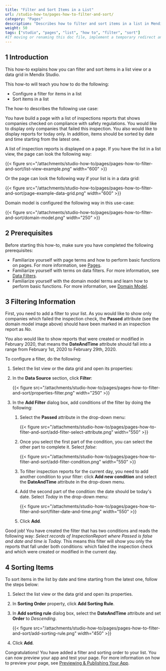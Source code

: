 ```yaml
---
title: "Filter and Sort Items in a List"
url: /studio-how-to/pages-how-to-filter-and-sort/
category: "Pages"
description: "Describes how to filter and sort items in a list in Mendix Studio."
weight: 50
tags: ["studio", "pages", "list", "how to", "filter", "sort"]
#If moving or renaming this doc file, implement a temporary redirect and let the respective team know they should update the URL in the product. See Mapping to Products for more details.
---
```


## 1 Introduction 

This how-to explains how you can filter and sort items in a list view or a data grid in Mendix Studio. 

This how-to will teach you how to do the following:

* Configure a filter for items in a list
* Sort items in a list

The how-to describes the following use case: 

You have build a page with a list of inspections reports that shows companies checked on compliance with safety regulations. You would like to display only companies that failed this inspection. You also would like to display reports for today only. In addition, items should be sorted by date and time starting from the latest one.  

A list of inspection reports is displayed on a page. If you have the list in a list view, the page can look the following way:

{{< figure src="/attachments/studio-how-to/pages/pages-how-to-filter-and-sort/list-view-example.png"   width="600"  >}}

Or the page can look the following way if your list is in a data grid:

{{< figure src="/attachments/studio-how-to/pages/pages-how-to-filter-and-sort/page-example-data-grid.png"   width="600"  >}}

Domain model is configured the following way in this use-case:

{{< figure src="/attachments/studio-how-to/pages/pages-how-to-filter-and-sort/domain-model.png"   width="250"  >}}

## 2 Prerequisites

Before starting this how-to, make sure you have completed the following prerequisites:

* Familiarize yourself with page terms and how to perform basic functions on pages. For more information, see [Pages](/studio/page-editor/). 
* Familiarize yourself with terms on data filters. For more information, see [Data Filters](/studio/data-filters/).
* Familiarize yourself with the domain model terms and learn how to perform basic functions. For more information, see [Domain Model](/studio/domain-models/).

## 3 Filtering Information 

First, you need to add a filter to your list.  As you would like to show only companies which failed the inspection check, the **Passed** attribute (see the domain model image above) should have been marked in an inspection report as *No*. 

You also would like to show reports that were created or modified in February 2020, that means the **DateAndTime** attribute should fall into a range from February 1st, 2020 to February 29th, 2020. 

To configure a filter, do the following:

1. Select the list view or the data grid and open its properties:
2. In the **Data Source** section, click **Filter**:

    {{< figure src="/attachments/studio-how-to/pages/pages-how-to-filter-and-sort/properties-filter.png"   width="250"  >}}

3. In the **Add Filter** dialog box, add conditions of the filter by doing the following:

    1. Select the **Passed** attribute in the drop-down menu:

        {{< figure src="/attachments/studio-how-to/pages/pages-how-to-filter-and-sort/add-filter-select-attribute.png"   width="550"  >}}

    2. Once you select the first part of the condition, you can select the other part to complete it. Select *false*:

        {{< figure src="/attachments/studio-how-to/pages/pages-how-to-filter-and-sort/add-filter-condition.png"   width="550"  >}}

    3. To filter inspection reports for the current day, you need to add another condition to your filter: click **Add new condition** and select the **DateAndTime** attribute in the drop-down menu.
    4. Add the second part of the condition: the date should be today's date. Select *Today* in the drop-down menu: 

        {{< figure src="/attachments/studio-how-to/pages/pages-how-to-filter-and-sort/filter-date-and-time.png"   width="550"  >}}

    5. Click **Add**.

Good job! You have created the filter that has two conditions and reads the following way: *Select records of InspectionReport where Passed is false and date and time is Today.* This means this filter will show you only the reports that fall under both conditions: which failed the inspection check and which were created or modified in the current day. 

## 4 Sorting Items  

To sort items in the list by date and time starting from the latest one, follow the steps below:

1. Select the list view or the data grid and open its properties.
2. In **Sorting Order** property, click **Add Sorting Rule**.
3. In **Add sorting rule** dialog box, select the **DateAndTime** attribute and set **Order** to *Descending*.

    {{< figure src="/attachments/studio-how-to/pages/pages-how-to-filter-and-sort/add-sorting-rule.png"   width="450"  >}}

4. Click **Add**.

Congratulations! You have added a filter and sorting order to your list. You can now preview your app and test your page. For more information on how to preview your page, see [Previewing & Publishing Your App](/studio/publishing-app/).
